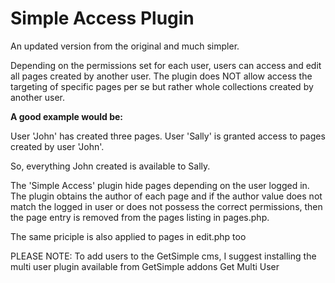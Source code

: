 # Simple Access Plugin
An updated version from the original and much simpler.

Depending on the permissions set for each user, users can access and edit all pages created by another user.
The plugin does NOT allow access the targeting of specific pages per se but rather whole collections created by another user. 

**A good example would be:**

User 'John' has created three pages.
User 'Sally' is granted access to pages created by user 'John'.

So, everything John created is available to Sally.

The 'Simple Access' plugin hide pages depending on the user logged in. The plugin obtains the author of each page and if the author value does not match the logged in user or does not possess the correct permissions, then the page entry is removed from the pages listing in pages.php.

The same priciple is also applied to pages in edit.php too

PLEASE NOTE: To add users to the GetSimple cms, I suggest installing the multi user plugin available from GetSimple addons Get Multi User
